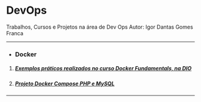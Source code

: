 # DevOps
Trabalhos, Cursos e Projetos na área de Dev Ops
Autor: Igor Dantas Gomes Franca

---

- ### Docker

1. ##### [Exemplos práticos realizados no curso Docker Fundamentals, na DIO](https://github.com/igordantasgf/devOps/tree/main/Docker/exemplos_curso_dio)
2. ##### [Projeto Docker Compose PHP e MySQL](https://github.com/igordantasgf/devOps/tree/main/Docker/projeto1_php_mysql)

---